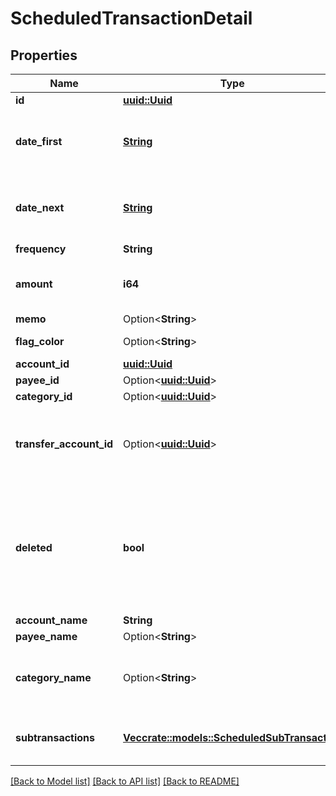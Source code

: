 # ScheduledTransactionDetail

## Properties

Name | Type | Description | Notes
------------ | ------------- | ------------- | -------------
**id** | [**uuid::Uuid**](uuid::Uuid.md) |  | 
**date_first** | [**String**](string.md) | The first date for which the Scheduled Transaction was scheduled. | 
**date_next** | [**String**](string.md) | The next date for which the Scheduled Transaction is scheduled. | 
**frequency** | **String** |  | 
**amount** | **i64** | The scheduled transaction amount in milliunits format | 
**memo** | Option<**String**> |  | [optional]
**flag_color** | Option<**String**> | The scheduled transaction flag | [optional]
**account_id** | [**uuid::Uuid**](uuid::Uuid.md) |  | 
**payee_id** | Option<[**uuid::Uuid**](uuid::Uuid.md)> |  | [optional]
**category_id** | Option<[**uuid::Uuid**](uuid::Uuid.md)> |  | [optional]
**transfer_account_id** | Option<[**uuid::Uuid**](uuid::Uuid.md)> | If a transfer, the account_id which the scheduled transaction transfers to | [optional]
**deleted** | **bool** | Whether or not the scheduled transaction has been deleted.  Deleted scheduled transactions will only be included in delta requests. | 
**account_name** | **String** |  | 
**payee_name** | Option<**String**> |  | [optional]
**category_name** | Option<**String**> | The name of the category.  If a split scheduled transaction, this will be 'Split'. | [optional]
**subtransactions** | [**Vec<crate::models::ScheduledSubTransaction>**](ScheduledSubTransaction.md) | If a split scheduled transaction, the subtransactions. | 

[[Back to Model list]](../README.md#documentation-for-models) [[Back to API list]](../README.md#documentation-for-api-endpoints) [[Back to README]](../README.md)


